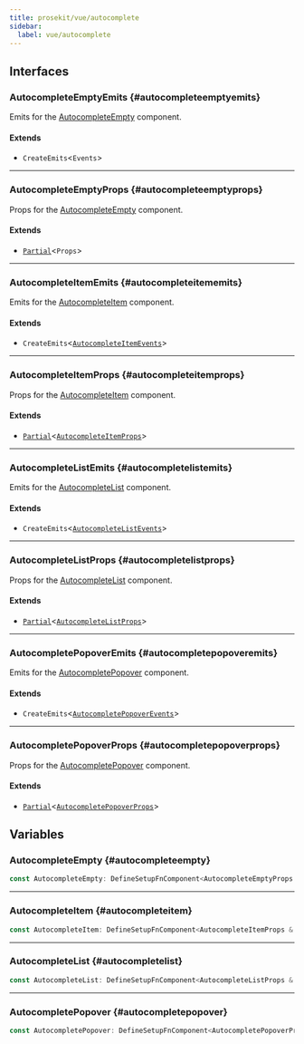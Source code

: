 ```yaml
---
title: prosekit/vue/autocomplete
sidebar:
  label: vue/autocomplete
---
```


<!-- DEBUG memberWithGroups 1 -->

<!-- DEBUG memberWithGroups 4 -->

<!-- DEBUG memberWithGroups 7 -->

<!-- DEBUG memberWithGroups 8 -->

<!-- DEBUG memberWithGroups 9 -->

## Interfaces

### AutocompleteEmptyEmits {#autocompleteemptyemits}

<!-- DEBUG memberWithGroups 1 -->

Emits for the [AutocompleteEmpty](#autocompleteempty) component.

#### Extends

- `CreateEmits`\<`Events`\>

<!-- DEBUG memberWithGroups 4 -->

<!-- DEBUG memberWithGroups 7 -->

<!-- DEBUG memberWithGroups 8 -->

<!-- DEBUG memberWithGroups 9 -->

<!-- DEBUG memberWithGroups 10 -->

***

### AutocompleteEmptyProps {#autocompleteemptyprops}

<!-- DEBUG memberWithGroups 1 -->

Props for the [AutocompleteEmpty](#autocompleteempty) component.

#### Extends

- [`Partial`](https://www.typescriptlang.org/docs/handbook/utility-types.html#partialtype)\<`Props`\>

<!-- DEBUG memberWithGroups 4 -->

<!-- DEBUG memberWithGroups 7 -->

<!-- DEBUG memberWithGroups 8 -->

<!-- DEBUG memberWithGroups 9 -->

<!-- DEBUG memberWithGroups 10 -->

***

### AutocompleteItemEmits {#autocompleteitememits}

<!-- DEBUG memberWithGroups 1 -->

Emits for the [AutocompleteItem](#autocompleteitem) component.

#### Extends

- `CreateEmits`\<[`AutocompleteItemEvents`](../web/autocomplete.md#autocompleteitemevents)\>

<!-- DEBUG memberWithGroups 4 -->

<!-- DEBUG memberWithGroups 7 -->

<!-- DEBUG memberWithGroups 8 -->

<!-- DEBUG memberWithGroups 9 -->

<!-- DEBUG memberWithGroups 10 -->

***

### AutocompleteItemProps {#autocompleteitemprops}

<!-- DEBUG memberWithGroups 1 -->

Props for the [AutocompleteItem](#autocompleteitem) component.

#### Extends

- [`Partial`](https://www.typescriptlang.org/docs/handbook/utility-types.html#partialtype)\<[`AutocompleteItemProps`](../web/autocomplete.md#autocompleteitemprops)\>

<!-- DEBUG memberWithGroups 4 -->

<!-- DEBUG memberWithGroups 7 -->

<!-- DEBUG memberWithGroups 8 -->

<!-- DEBUG memberWithGroups 9 -->

<!-- DEBUG memberWithGroups 10 -->

***

### AutocompleteListEmits {#autocompletelistemits}

<!-- DEBUG memberWithGroups 1 -->

Emits for the [AutocompleteList](#autocompletelist) component.

#### Extends

- `CreateEmits`\<[`AutocompleteListEvents`](../web/autocomplete.md#autocompletelistevents)\>

<!-- DEBUG memberWithGroups 4 -->

<!-- DEBUG memberWithGroups 7 -->

<!-- DEBUG memberWithGroups 8 -->

<!-- DEBUG memberWithGroups 9 -->

<!-- DEBUG memberWithGroups 10 -->

***

### AutocompleteListProps {#autocompletelistprops}

<!-- DEBUG memberWithGroups 1 -->

Props for the [AutocompleteList](#autocompletelist) component.

#### Extends

- [`Partial`](https://www.typescriptlang.org/docs/handbook/utility-types.html#partialtype)\<[`AutocompleteListProps`](../web/autocomplete.md#autocompletelistprops)\>

<!-- DEBUG memberWithGroups 4 -->

<!-- DEBUG memberWithGroups 7 -->

<!-- DEBUG memberWithGroups 8 -->

<!-- DEBUG memberWithGroups 9 -->

<!-- DEBUG memberWithGroups 10 -->

***

### AutocompletePopoverEmits {#autocompletepopoveremits}

<!-- DEBUG memberWithGroups 1 -->

Emits for the [AutocompletePopover](#autocompletepopover) component.

#### Extends

- `CreateEmits`\<[`AutocompletePopoverEvents`](../web/autocomplete.md#autocompletepopoverevents)\>

<!-- DEBUG memberWithGroups 4 -->

<!-- DEBUG memberWithGroups 7 -->

<!-- DEBUG memberWithGroups 8 -->

<!-- DEBUG memberWithGroups 9 -->

<!-- DEBUG memberWithGroups 10 -->

***

### AutocompletePopoverProps {#autocompletepopoverprops}

<!-- DEBUG memberWithGroups 1 -->

Props for the [AutocompletePopover](#autocompletepopover) component.

#### Extends

- [`Partial`](https://www.typescriptlang.org/docs/handbook/utility-types.html#partialtype)\<[`AutocompletePopoverProps`](../web/autocomplete.md#autocompletepopoverprops)\>

<!-- DEBUG memberWithGroups 4 -->

<!-- DEBUG memberWithGroups 7 -->

<!-- DEBUG memberWithGroups 8 -->

<!-- DEBUG memberWithGroups 9 -->

<!-- DEBUG memberWithGroups 10 -->

## Variables

### AutocompleteEmpty {#autocompleteempty}

```ts
const AutocompleteEmpty: DefineSetupFnComponent<AutocompleteEmptyProps & HTMLAttributes, AutocompleteEmptyEmits>;
```

***

### AutocompleteItem {#autocompleteitem}

```ts
const AutocompleteItem: DefineSetupFnComponent<AutocompleteItemProps & HTMLAttributes, AutocompleteItemEmits>;
```

***

### AutocompleteList {#autocompletelist}

```ts
const AutocompleteList: DefineSetupFnComponent<AutocompleteListProps & HTMLAttributes, AutocompleteListEmits>;
```

***

### AutocompletePopover {#autocompletepopover}

```ts
const AutocompletePopover: DefineSetupFnComponent<AutocompletePopoverProps & HTMLAttributes, AutocompletePopoverEmits>;
```

<!-- DEBUG memberWithGroups 10 -->
